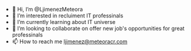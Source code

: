 - 👋 Hi, I’m @LjimenezMeteora
- 👀 I’m interested in recluiment IT professinals
- 🌱 I’m currently learning about IT universe
- 💞️ I’m looking to collaborate on offer new job's opportunities for great professinals 
- 📫 How to reach me ljimenez@meteoracr.com

<!---
LjimenezMeteora/LjimenezMeteora is a ✨ special ✨ repository because its `README.md` (this file) appears on your GitHub profile.
You can click the Preview link to take a look at your changes.
--->
